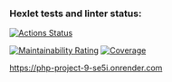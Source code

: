 ### Hexlet tests and linter status:
[![Actions Status](https://github.com/fzxcvbn/php-project-9/actions/workflows/hexlet-check.yml/badge.svg)](https://github.com/fzxcvbn/php-project-9/actions)

[![Maintainability Rating](https://sonarcloud.io/api/project_badges/measure?project=fzxcvbn_php-project-9&metric=sqale_rating)](https://sonarcloud.io/summary/new_code?id=fzxcvbn_php-project-9)
[![Coverage](https://sonarcloud.io/api/project_badges/measure?project=fzxcvbn_php-project-9&metric=coverage)](https://sonarcloud.io/summary/new_code?id=fzxcvbn_php-project-9)

https://php-project-9-se5i.onrender.com